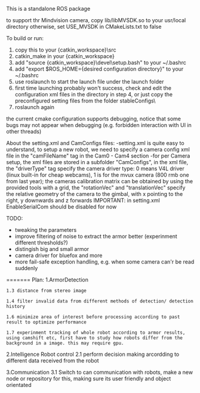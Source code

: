 This is a standalone ROS package

to support thr Mindvision camera, copy lib/libMVSDK.so to your usr/local directory
otherwise, set USE_MVSDK in CMakeLists.txt to false

To build or run:
1. copy this to your {catkin_workspace}\src
2. catkin_make in your {catkin_workspace}
3. add "source {catkin_workspace}\devel\setup.bash" to your ~/.bashrc
4. add "export $ROS_HOME={desired configuration directory}" to your ~/.bashrc
5. use roslaunch to start the launch file under the launch folder
6. first time launching probably won't success, check and edit the configuration xml files in the directory in step 4, or just copy the preconfigured setting files from the folder stableConfigs\ 
7. roslaunch again

the current cmake configuration supports debugging, notice that some bugs may not appear when debugging (e.g. forbidden interaction with UI in other threads)

About the setting.xml and CamConfigs files:
-setting.xml is quite easy to understand, to setup a new robot, we need to specify a camera config xml file in the "camFileName" tag in the Cam0 - Cam4 section
-for per Camera setup, the xml files are stored in a subfolder "CamConfigs", in the xml file, the "driverType" tag specify the camera driver type: 0 means V4L driver (linux built-in for cheap webcams), 1 is for the mvux camera (800 rmb one from last year); the cameras calibration matrix can be obtained by using the provided tools with a grid, the "rotationVec" and "translationVec" specify the relative geometry of the camera to the gimbal, with x pointing to the right, y downwards and z forwards 
IMPORTANT: in setting.xml EnableSerialCom should be disabled for now 

TODO:
- tweaking the parameters
- improve filtering of noise to extract the armor better (experinment different thresholds?)
- distingish big and small armor
- camera driver for bluefox and more
- more fail-safe exception handling, e.g. when some camera can'r be read suddenly

=======
Plan:
1.ArmorDetection

	1.3 distance from stereo image

	1.4 filter invalid data from different methods of detection/ detection history
	
	1.6 minimize area of interest before processing according to past result to optimize performance
	
	1.7 experinment tracking of whole robot according to armor results, using camshift etc, first have to study how robots differ from the background in a image. this may require gpu.
	
2.Intelligence Robot control
	2.1 perform decision making arcordding to different data received from the robot

3.Communication
	3.1 Switch to can communication with robots, make a new node or repository for this, making sure its user friendly and object orientated

